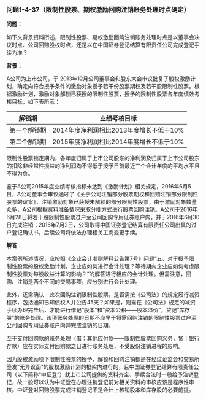 ### 问题1-4-37（限制性股票、期权激励回购注销账务处理时点确定）

**问题：**

如下文背景资料所述，限制性股票、期权激励回购注销账务处理时点是以董事会决议时点、公司回购股权时点，还是以在中国证券登记结算有限责任公司完成登记手续为准？

**背景：**

A公司为上市公司，于
2013年12月公司董事会和股东大会审议批复了股权激励计划，确定向符合授予条件的激励对象授予若干份股票期权及若干股限制性股票。根据激励计划，激励对象解锁已获授的限制性股票，授予的限制性股票各年度绩效考核目标，如下表所示：

| 解锁期       | 业绩考核目标                            |
|--------------|-----------------------------------------|
| 第一个解锁期 | 2014年度净利润相比2013年度增长不低于10% |
| 第二个解锁期 | 2015年度净利润相比2014年度增长不低于10% |

限制性股票锁定期内，各年度归属于上市公司股东的净利润及归属于上市公司股东的扣除非经常性损益的净利润均不得低于授予日前最近三个会计年度的平均水平且不得为负。

鉴于A公司2015年度业绩考核指标未达到《激励计划》相关规定，2016年6月5日，A公司董事会审议通过了《关于公司注销部分股票期权和回购注销部分限制性股票的议案》，注销激励对象已获授未解锁的部分限制性股票，由于激励对象数量众多，A公司根据资料准备情况采取分批方式进行股票回购注销。A公司于2016年6月28日将若干股限制性股票过户至公司回购专用证券账户内，并于2016年6月30日完成注销；2016年7月2日，公司取得中国证券登记结算有限责任公司出具的过户登记确认书，后续公司将依法办理相关工商变更手续。

**解答：**

本案例所述情况，应按照《企业会计准则解释公告第7号》问题“五、对于授予限制性股票的股权激励计划，企业应如何进行会计处理？等待期内企业应如何考虑限制性股票对每股收益计算的影响？”的解答进行相应的会计处理。但需注意，回购、注销是两个不同的交易事项，应分别进行会计处理。

此外，还需确认：此次回购注销限制性股票，是否需按《公司法》的规定履行减资程序，包括通知已知债权人并公告45天？如果是，则需在《公司法》规定的减资手续办理完毕后，才能进行借记“股本”和“资本公积——股本溢价”，贷记“库存股”的账务处理。该项账务处理的日期不应早于将需回购注销的限制性股票过户至公司回购专用证券账户内并完成注销的日期。

至于支付回购款的账务处理（借：其他应付款——限制性股票回购义务，贷：银行存款）应在实际支付回购款之日进行账务处理，不受股份注销进程的影响。

因为股权激励项下限制性股票的授予、解锁和回购注销都是在经过证监会和交易所签发“无异议函”的股权激励计划的框架内进行的，且中国证券登记结算有限责任公司（以下简称“中证登”）就上市公司提供的资料齐全、手续合法时一般给予注销登记，故一般可以认为中证登在办理注销登记前对相关资料的审核应该是程序性审核。中证登对回购股票完成注销登记不是会计上核销股本和库存股的必要前提。
